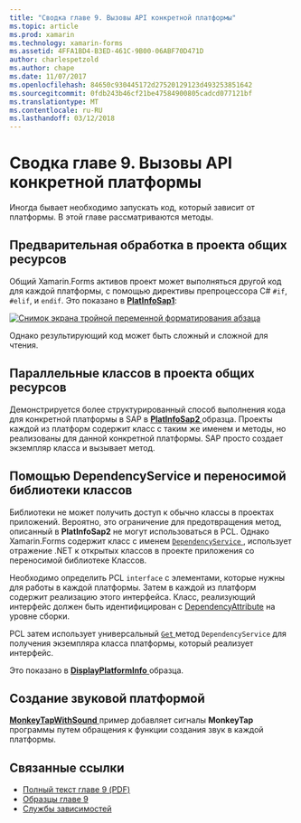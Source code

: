```yaml
---
title: "Сводка главе 9. Вызовы API конкретной платформы"
ms.topic: article
ms.prod: xamarin
ms.technology: xamarin-forms
ms.assetid: 4FFA1BD4-B3ED-461C-9B00-06ABF70D471D
author: charlespetzold
ms.author: chape
ms.date: 11/07/2017
ms.openlocfilehash: 84650c930445172d27520129123d493253851642
ms.sourcegitcommit: 0fdb243b46cf21be47584900805cadcd077121bf
ms.translationtype: MT
ms.contentlocale: ru-RU
ms.lasthandoff: 03/12/2018
---
```

# <a name="summary-of-chapter-9-platform-specific-api-calls"></a>Сводка главе 9. Вызовы API конкретной платформы

Иногда бывает необходимо запускать код, который зависит от платформы. В этой главе рассматриваются методы.

## <a name="preprocessing-in-the-shared-asset-project"></a>Предварительная обработка в проекта общих ресурсов

Общий Xamarin.Forms активов проект может выполняться другой код для каждой платформы, с помощью директивы препроцессора C# `#if`, `#elif`, и `endif`. Это показано в [ **PlatInfoSap1**](https://github.com/xamarin/xamarin-forms-book-samples/tree/master/Chapter09/PlatInfoSap1):

[![Снимок экрана тройной переменной форматирования абзаца](images/ch09fg01-small.png "модель устройства и операционной системы")](images/ch09fg01-large.png#lightbox "модель устройства и операционной системы")

Однако результирующий код может быть сложный и сложной для чтения.

## <a name="parallel-classes-in-the-shared-asset-project"></a>Параллельные классов в проекта общих ресурсов

Демонстрируется более структурированный способ выполнения кода для конкретной платформы в SAP в [ **PlatInfoSap2** ](https://github.com/xamarin/xamarin-forms-book-samples/tree/master/Chapter09/PlatInfoSap2) образца. Проекты каждой из платформ содержит класс с таким же именем и методы, но реализованы для данной конкретной платформы. SAP просто создает экземпляр класса и вызывает метод.

## <a name="dependencyservice-and-the-portable-class-library"></a>Помощью DependencyService и переносимой библиотеки классов

Библиотеки не может получить доступ к обычно классы в проектах приложений. Вероятно, это ограничение для предотвращения метод, описанный в **PlatInfoSap2** не могут использоваться в PCL. Однако Xamarin.Forms содержит класс с именем [ `DependencyService` ](https://developer.xamarin.com/api/type/Xamarin.Forms.DependencyService/) , использует отражение .NET к открытых классов в проекте приложения со переносимой библиотеке Классов.

Необходимо определить PCL `interface` с элементами, которые нужны для работы в каждой платформы. Затем в каждой из платформ содержит реализацию этого интерфейса. Класс, реализующий интерфейс должен быть идентифицирован с [DependencyAttribute](https://developer.xamarin.com/api/type/Xamarin.Forms.DependencyAttribute/) на уровне сборки.

PCL затем использует универсальный [ `Get` ](https://developer.xamarin.com/api/member/Xamarin.Forms.DependencyService.Get{T}/p/Xamarin.Forms.DependencyFetchTarget/) метод `DependencyService` для получения экземпляра класса платформы, который реализует интерфейс.

Это показано в [ **DisplayPlatformInfo** ](https://github.com/xamarin/xamarin-forms-book-samples/tree/master/Chapter09/DisplayPlatformInfo) образца.

## <a name="platform-specific-sound-generation"></a>Создание звуковой платформой

[ **MonkeyTapWithSound** ](https://github.com/xamarin/xamarin-forms-book-samples/tree/master/Chapter09/MonkeyTapWithSound) пример добавляет сигналы **MonkeyTap** программы путем обращения к функции создания звук в каждой платформы.



## <a name="related-links"></a>Связанные ссылки

- [Полный текст главе 9 (PDF)](https://download.xamarin.com/developer/xamarin-forms-book/XamarinFormsBook-Ch09-Apr2016.pdf)
- [Образцы главе 9](https://github.com/xamarin/xamarin-forms-book-samples/tree/master/Chapter09)
- [Службы зависимостей](~/xamarin-forms/app-fundamentals/dependency-service/index.md)
